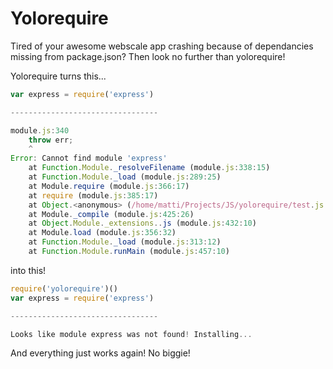 # Yolorequire

Tired of your awesome webscale app crashing because of dependancies missing from package.json?
Then look no further than yolorequire!

Yolorequire turns this...

```js
var express = require('express')

---------------------------------

module.js:340
    throw err;
    ^
Error: Cannot find module 'express'
    at Function.Module._resolveFilename (module.js:338:15)
    at Function.Module._load (module.js:289:25)
    at Module.require (module.js:366:17)
    at require (module.js:385:17)
    at Object.<anonymous> (/home/matti/Projects/JS/yolorequire/test.js:1:77)
    at Module._compile (module.js:425:26)
    at Object.Module._extensions..js (module.js:432:10)
    at Module.load (module.js:356:32)
    at Function.Module._load (module.js:313:12)
    at Function.Module.runMain (module.js:457:10)
```

into this!


```js
require('yolorequire')()
var express = require('express')

---------------------------------

Looks like module express was not found! Installing...

```

And everything just works again! No biggie!
